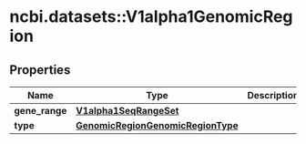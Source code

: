 # ncbi.datasets::V1alpha1GenomicRegion

## Properties
Name | Type | Description | Notes
------------ | ------------- | ------------- | -------------
**gene_range** | [**V1alpha1SeqRangeSet**](v1alpha1SeqRangeSet.md) |  | [optional] 
**type** | [**GenomicRegionGenomicRegionType**](GenomicRegionGenomicRegionType.md) |  | [optional] 


